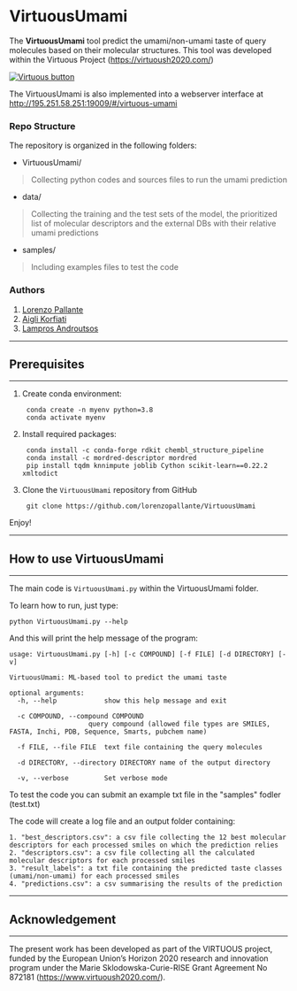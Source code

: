 # VirtuousUmami

The **VirtuousUmami** tool predict the umami/non-umami taste of query molecules based on their molecular structures. This tool was developed within the Virtuous Project (https://virtuoush2020.com/)

[![Virtuous button][Virtuous_image]][Virtuous link]

[Virtuous_image]: https://virtuoush2020.com/wp-content/uploads/2021/02/V_logo_h.png
[Virtuous link]: https://virtuoush2020.com/

The VirtuousUmami is also implemented into a webserver interface at http://195.251.58.251:19009/#/virtuous-umami

### Repo Structure
The repository is organized in the following folders:

- VirtuousUmami/
>Collecting python codes and sources files to run the umami prediction

- data/
> Collecting the training and the test sets of the model, the prioritized list of molecular descriptors and the external DBs with their relative umami predictions

- samples/
> Including examples files to test the code


### Authors
1. [Lorenzo Pallante](https://github.com/lorenzopallante)
2. [Aigli Korfiati](https://github.com/aiglikorfiati)
3. [Lampros Androutsos](https://github.com/lamprosandroutsos)

----------------
## Prerequisites
----------------

1. Create conda environment:

        conda create -n myenv python=3.8
        conda activate myenv

2. Install required packages:

        conda install -c conda-forge rdkit chembl_structure_pipeline
        conda install -c mordred-descriptor mordred
        pip install tqdm knnimpute joblib Cython scikit-learn==0.22.2 xmltodict

3. Clone the `VirtuousUmami` repository from GitHub

        git clone https://github.com/lorenzopallante/VirtuousUmami

Enjoy!        

---------------------------
## How to use VirtuousUmami
---------------------------

The main code is `VirtuousUmami.py` within the VirtuousUmami folder.

To learn how to run, just type:

    python VirtuousUmami.py --help

And this will print the help message of the program:

    usage: VirtuousUmami.py [-h] [-c COMPOUND] [-f FILE] [-d DIRECTORY] [-v]

    VirtuousUmami: ML-based tool to predict the umami taste

    optional arguments:
      -h, --help            show this help message and exit

      -c COMPOUND, --compound COMPOUND
                        query compound (allowed file types are SMILES, FASTA, Inchi, PDB, Sequence, Smarts, pubchem name)

      -f FILE, --file FILE  text file containing the query molecules

      -d DIRECTORY, --directory DIRECTORY name of the output directory

      -v, --verbose         Set verbose mode

To test the code you can submit an example txt file in the "samples" fodler (test.txt)      

The code will create a log file and an output folder containing:

    1. "best_descriptors.csv": a csv file collecting the 12 best molecular descriptors for each processed smiles on which the prediction relies
    2. "descriptors.csv": a csv file collecting all the calculated molecular descriptors for each processed smiles
    3. "result_labels": a txt file containing the predicted taste classes (umami/non-umami) for each processed smiles
    4. "predictions.csv": a csv summarising the results of the prediction


------------------
## Acknowledgement
------------------

The present work has been developed as part of the VIRTUOUS project, funded by the European Union’s Horizon 2020 research and innovation program under the Marie Sklodowska-Curie-RISE Grant Agreement No 872181 (https://www.virtuoush2020.com/).
